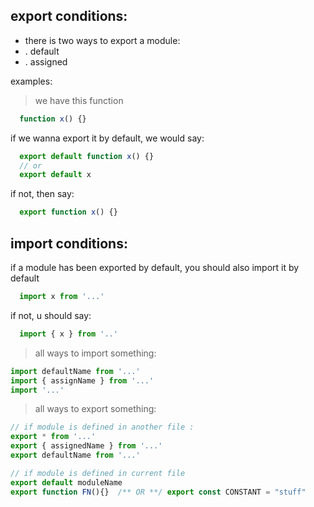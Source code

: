 ## export conditions:

- there is two ways to export a module:
- . default
- . assigned

examples:
> we have this function
```js
  function x() {}
```

if we wanna export it by default, we would say:
```js
  export default function x() {}
  // or
  export default x
```
if not, then say:
```js
  export function x() {}
```

## import conditions:

if a module has been exported by default, you should also import it by default
```js
  import x from '...'
```

if not, u should say:
```js
  import { x } from '..'
```

> all ways to import something:
```js
import defaultName from '...'
import { assignName } from '...'
import '...'
```
> all ways to export something:
```js
// if module is defined in another file :
export * from '...'
export { assignedName } from '...'
export defaultName from '...'

// if module is defined in current file
export default moduleName
export function FN(){}  /** OR **/ export const CONSTANT = "stuff"
```
